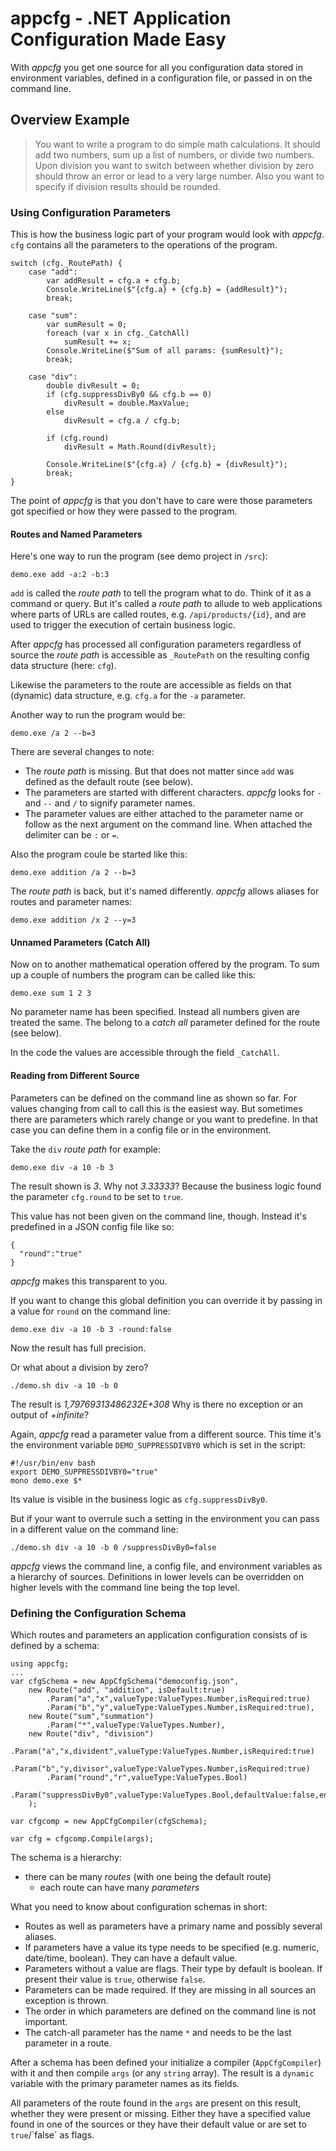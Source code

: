 # appcfg - .NET Application Configuration Made Easy
With *appcfg* you get one source for all you configuration data stored in environment variables, defined in a configuration file, or passed in on the command line.

## Overview Example
> You want to write a program to do simple math calculations. It should add two numbers, sum up a list of numbers, or divide two numbers. Upon division you want to switch between whether division by zero should throw an error or lead to a very large number. Also you want to specify if division results should be rounded.

### Using Configuration Parameters
This is how the business logic part of your program would look with *appcfg*. `cfg` contains all the parameters to the operations of the program.

```
switch (cfg._RoutePath) {
    case "add":
        var addResult = cfg.a + cfg.b;
        Console.WriteLine($"{cfg.a} + {cfg.b} = {addResult}");
        break;
        
    case "sum":
        var sumResult = 0;
        foreach (var x in cfg._CatchAll)
            sumResult += x;
        Console.WriteLine($"Sum of all params: {sumResult}");
        break;
        
    case "div":
        double divResult = 0;
        if (cfg.suppressDivBy0 && cfg.b == 0)
            divResult = double.MaxValue;
        else
            divResult = cfg.a / cfg.b;

        if (cfg.round)
            divResult = Math.Round(divResult);
        
        Console.WriteLine($"{cfg.a} / {cfg.b} = {divResult}");
        break;
}
```

The point of *appcfg* is that you don't have to care were those parameters got specified or how they were passed to the program.

#### Routes and Named Parameters
Here's one way to run the program (see demo project in `/src`):

`demo.exe add -a:2 -b:3`

`add` is called the *route path* to tell the program what to do. Think of it as a command or query. But it's called a *route path* to allude to web applications where parts of URLs are called routes, e.g. `/api/products/{id}`, and are used to trigger the execution of certain business logic.

After *appcfg* has processed all configuration parameters regardless of source the *route path* is accessible as `_RoutePath` on the resulting config data structure (here: `cfg`).

Likewise the parameters to the route are accessible as fields on that (dynamic) data structure, e.g. `cfg.a` for the `-a` parameter.

Another way to run the program would be:

`demo.exe /a 2 --b=3`

There are several changes to note:

* The *route path* is missing. But that does not matter since `add` was defined as the default route (see below).
* The parameters are started with different characters. *appcfg* looks for `-` and `--` and `/` to signify parameter names.
* The parameter values are either attached to the parameter name or follow as the next argument on the command line. When attached the delimiter can be `:` or `=`.

Also the program coule be started like this:

`demo.exe addition /a 2 --b=3`

The *route path* is back, but it's named differently. *appcfg* allows aliases for routes and parameter names:

`demo.exe addition /x 2 --y=3`

#### Unnamed Parameters (Catch All)
Now on to another mathematical operation offered by the program. To sum up a couple of numbers the program can be called like this:

`demo.exe sum 1 2 3`

No parameter name has been specified. Instead all numbers given are treated the same. The belong to a *catch all* parameter defined for the route (see below).

In the code the values are accessible through the field `_CatchAll`.

#### Reading from Different Source
Parameters can be defined on the command line as shown so far. For values changing from call to call this is the easiest way. But sometimes there are parameters which rarely change or you want to predefine. In that case you can define them in a config file or in the environment.

Take the `div` *route path* for example:

`demo.exe div -a 10 -b 3`

The result shown is *3*. Why not *3.33333*? Because the business logic found the parameter `cfg.round` to be set to `true`.

This value has not been given on the command line, though. Instead it's predefined in a JSON config file like so:

```
{
  "round":"true"
}
```

*appcfg* makes this transparent to you.

If you want to change this global definition you can override it by passing in a value for `round` on the command line:

`demo.exe div -a 10 -b 3 -round:false`

Now the result has full precision.

Or what about a division by zero?

`./demo.sh div -a 10 -b 0`

The result is *1,79769313486232E+308* Why is there no exception or an output of *+infinite*?

Again, *appcfg* read a parameter value from a different source. This time it's the environment variable `DEMO_SUPPRESSDIVBY0` which is set in the script:

```
#!/usr/bin/env bash
export DEMO_SUPPRESSDIVBY0="true"
mono demo.exe $*
```

Its value is visible in the business logic as `cfg.suppressDivBy0`.

But if your want to overrule such a setting in the environment you can pass in a different value on the command line:

`./demo.sh div -a 10 -b 0 /suppressDivBy0=false`

*appcfg* views the command line, a config file, and environment variables as a hierarchy of sources. Definitions in lower levels can be overridden on higher levels with the command line being the top level.

### Defining the Configuration Schema
Which routes and parameters an application configuration consists of is defined by a schema:

```
using appcfg;
...
var cfgSchema = new AppCfgSchema("democonfig.json",
    new Route("add", "addition", isDefault:true)
        .Param("a","x",valueType:ValueTypes.Number,isRequired:true)
        .Param("b","y",valueType:ValueTypes.Number,isRequired:true),
    new Route("sum","summation")
        .Param("*",valueType:ValueTypes.Number),
    new Route("div", "division")
        .Param("a","x,divident",valueType:ValueTypes.Number,isRequired:true)
        .Param("b","y,divisor",valueType:ValueTypes.Number,isRequired:true)
        .Param("round","r",valueType:ValueTypes.Bool)
        .Param("suppressDivBy0",valueType:ValueTypes.Bool,defaultValue:false,environmentVarName:"DEMO_SUPPRESSDIVBY0")
    );

var cfgcomp = new AppCfgCompiler(cfgSchema);

var cfg = cfgcomp.Compile(args);
```

The schema is a hierarchy:

* there can be many *routes* (with one being the default route)
  * each route can have many *parameters*

What you need to know about configuration schemas in short:

* Routes as well as parameters have a primary name and possibly several aliases.
* If parameters have a value its type needs to be specified (e.g. numeric, date/time, boolean). They can have a default value.
* Parameters without a value are flags. Their type by default is boolean. If present their value is `true`, otherwise `false`.
* Parameters can be made required. If they are missing in all sources an exception is thrown.
* The order in which parameters are defined on the command line is not important.
* The catch-all parameter has the name `*` and needs to be the last parameter in a route.

After a schema has been defined your initialize a compiler (`AppCfgCompiler`) with it and then compile `args` (or any `string` array). The result is a `dynamic` variable with the primary parameter names as its fields.

All parameters of the route found in the `args` are present on this result, whether they were present or missing. Either they have a specified value found in one of the sources or they have their default value or are set to `true`/`false´ as flags.



